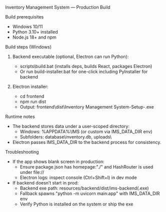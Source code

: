 Inventory Management System — Production Build

Build prerequisites
- Windows 10/11
- Python 3.10+ installed
- Node.js 18+ and npm

Build steps (Windows)
1) Backend executable (optional, Electron can run Python):
   - scripts\build.bat (installs deps, builds React, packages Electron)
   - Or run build-installer.bat for one-click including PyInstaller for backend

2) Electron installer:
   - cd frontend
   - npm run dist
   - Output: frontend\dist\Inventory Management System-Setup-<version>.exe

Runtime notes
- The backend stores data under a user-scoped directory:
  - Windows: %APPDATA%\IMS (or custom via IMS_DATA_DIR env)
  - Subfolders: database\inventory.db, uploads\
- Electron passes IMS_DATA_DIR to the backend process for consistency.

Troubleshooting
- If the app shows blank screen in production:
  - Ensure package.json has homepage:"./" and HashRouter is used under file://
  - Electron logs: inspect console (Ctrl+Shift+I) in dev mode
- If backend doesn’t start in prod:
  - Backend exe path: resources/backend/dist/ims-backend(.exe)
  - Fallback spawns "python -m uvicorn main:app" with IMS_DATA_DIR env
  - Verify Python is installed on the system or ship the exe
